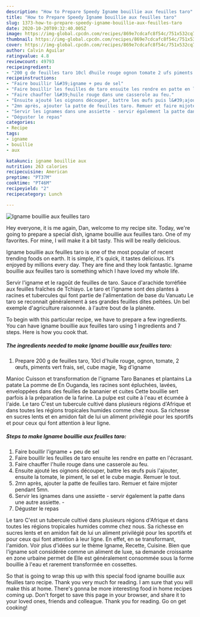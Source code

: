 ```yaml
---
description: "How to Prepare Speedy Igname bouillie aux feuilles taro"
title: "How to Prepare Speedy Igname bouillie aux feuilles taro"
slug: 1373-how-to-prepare-speedy-igname-bouillie-aux-feuilles-taro
date: 2020-10-20T09:32:40.005Z
image: https://img-global.cpcdn.com/recipes/869e7cdcafc8f54c/751x532cq70/igname-bouillie-aux-feuilles-taro-recipe-main-photo.jpg
thumbnail: https://img-global.cpcdn.com/recipes/869e7cdcafc8f54c/751x532cq70/igname-bouillie-aux-feuilles-taro-recipe-main-photo.jpg
cover: https://img-global.cpcdn.com/recipes/869e7cdcafc8f54c/751x532cq70/igname-bouillie-aux-feuilles-taro-recipe-main-photo.jpg
author: Calvin Aguilar
ratingvalue: 4.8
reviewcount: 49793
recipeingredient:
- "200 g de feuilles taro 10cl dhuile rouge ognon tomate 2 ufs piments vert frais sel cube magie 1kg digname"
recipeinstructions:
- "Faire bouillir l&#39;igname + peu de sel"
- "Faire bouillir les feuilles de taro ensuite les rendre en patte en l&#39;écrasant."
- "Faire chauffer l&#39;huile rouge dans une casserole au feu."
- "Ensuite ajouté les oignons découper, battre les œufs puis l&#39;ajouter, ensuite la tomate, le piment, le sel et le cube magie. Remuer le tout."
- "2mn après, ajouter la patte de feuilles taro. Remuer et faire mijoter pendant 5mn."
- "Servir les ignames dans une assiette - servir également la patte dans une autre assiette. -"
- "Déguster le repas"
categories:
- Recipe
tags:
- igname
- bouillie
- aux

katakunci: igname bouillie aux 
nutrition: 263 calories
recipecuisine: American
preptime: "PT37M"
cooktime: "PT46M"
recipeyield: "2"
recipecategory: Lunch

---
```



![Igname bouillie aux feuilles taro](https://img-global.cpcdn.com/recipes/869e7cdcafc8f54c/751x532cq70/igname-bouillie-aux-feuilles-taro-recipe-main-photo.jpg)

Hey everyone, it is me again, Dan, welcome to my recipe site. Today, we're going to prepare a special dish, igname bouillie aux feuilles taro. One of my favorites. For mine, I will make it a bit tasty. This will be really delicious.

Igname bouillie aux feuilles taro is one of the most popular of recent trending foods on earth. It is simple, it's quick, it tastes delicious. It's enjoyed by millions every day. They are fine and they look fantastic. Igname bouillie aux feuilles taro is something which I have loved my whole life.

Servir l&#39;igname et le ragoût de feuilles de taro. Sauce d&#39;arachide torréfiée aux feuilles fraîches de Tchiayo. Le taro et l&#39;igname sont des plantes à racines et tubercules qui font partie de l&#39;alimentation de base du Vanuatu Le taro se reconnait généralement à ses grandes feuilles dites peltées. Un bel exemple d&#39;agriculture raisonnée. à l&#39;autre bout de la planète.


To begin with this particular recipe, we have to prepare a few ingredients. You can have igname bouillie aux feuilles taro using 1 ingredients and 7 steps. Here is how you cook that.

<!--inarticleads1-->

##### The ingredients needed to make Igname bouillie aux feuilles taro:

1. Prepare 200 g de feuilles taro, 10cl d&#39;huile rouge, ognon, tomate, 2 œufs, piments vert frais, sel, cube magie, 1kg d&#39;igname


Manioc Cuisson et transformation de l&#39;igname Taro Bananes et plantains La patate La pomme de En Ouganda, les racines sont épluchées, lavées, enveloppées dans des feuilles de bananier et cuites Cette bouillie sert parfois à la préparation de la farine. La pulpe est cuite à l&#39;eau et écumée à l&#39;aide. Le taro C&#39;est un tubercule cultivé dans plusieurs régions d&#39;Afrique et dans toutes les régions tropicales humides comme chez nous. Sa richesse en sucres lents et en amidon fait de lui un aliment privilégié pour les sportifs et pour ceux qui font attention à leur ligne. 

<!--inarticleads2-->

##### Steps to make Igname bouillie aux feuilles taro:

1. Faire bouillir l&#39;igname + peu de sel
1. Faire bouillir les feuilles de taro ensuite les rendre en patte en l&#39;écrasant.
1. Faire chauffer l&#39;huile rouge dans une casserole au feu.
1. Ensuite ajouté les oignons découper, battre les œufs puis l&#39;ajouter, ensuite la tomate, le piment, le sel et le cube magie. Remuer le tout.
1. 2mn après, ajouter la patte de feuilles taro. Remuer et faire mijoter pendant 5mn.
1. Servir les ignames dans une assiette - servir également la patte dans une autre assiette. -
1. Déguster le repas


Le taro C&#39;est un tubercule cultivé dans plusieurs régions d&#39;Afrique et dans toutes les régions tropicales humides comme chez nous. Sa richesse en sucres lents et en amidon fait de lui un aliment privilégié pour les sportifs et pour ceux qui font attention à leur ligne. En effet, en se transformant, l&#39;amidon. Voir plus d&#39;idées sur le thème Igname, Recette, Cuisine. Bien que l&#39;igname soit considérée comme un aliment de luxe, sa demande croissante en zone urbaine permet de Elle est généralement consommée sous la forme bouillie à l&#39;eau et rarement transformée en cossettes. 

So that is going to wrap this up with this special food igname bouillie aux feuilles taro recipe. Thank you very much for reading. I am sure that you will make this at home. There's gonna be more interesting food in home recipes coming up. Don't forget to save this page in your browser, and share it to your loved ones, friends and colleague. Thank you for reading. Go on get cooking!
